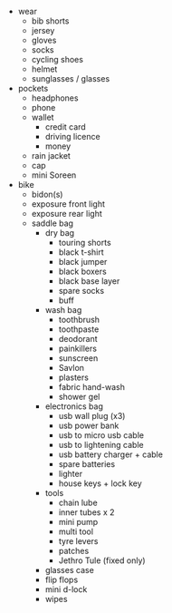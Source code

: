 * wear
    * bib shorts
    * jersey
    * gloves
    * socks
    * cycling shoes
    * helmet
    * sunglasses / glasses
* pockets
    * headphones
    * phone
    * wallet
      * credit card
      * driving licence
      * money
    * rain jacket
    * cap
    * mini Soreen
* bike
    * bidon(s)
    * exposure front light
    * exposure rear light
    * saddle bag
      * dry bag
        * touring shorts
        * black t-shirt
        * black jumper
        * black boxers
        * black base layer
        * spare socks
        * buff
      * wash bag
        * toothbrush
        * toothpaste
        * deodorant
        * painkillers
        * sunscreen
        * Savlon
        * plasters
        * fabric hand-wash
        * shower gel
      * electronics bag
        * usb wall plug (x3)
        * usb power bank
        * usb to micro usb cable
        * usb to lightening cable
        * usb battery charger + cable
        * spare batteries
        * lighter
        * house keys + lock key
      * tools
        * chain lube
        * inner tubes x 2
        * mini pump
        * multi tool
        * tyre levers
        * patches
        * Jethro Tule (fixed only)
      * glasses case
      * flip flops
      * mini d-lock
      * wipes
